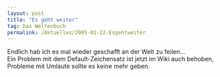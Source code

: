 ```yaml
---
layout: post
title: "Es geht weiter"
tag: Das Weltenbuch
permalink: /Aktuelles/2005-01-22-Esgehtweiter
---
```


<p>Endlich hab ich es mal wieder geschafft an der Welt zu feilen...<br/>
Ein Problem mit dem Default-Zeichensatz ist jetzt im Wiki auch behoben, Probleme mit Umlaute sollte es keine mehr geben.</p>

